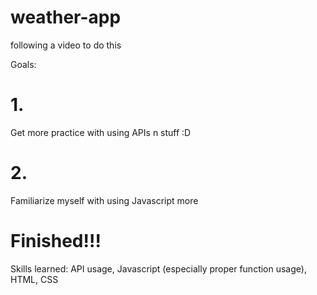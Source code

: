 # weather-app

following a video to do this

Goals:
# 1. 
Get more practice with using APIs n stuff :D
# 2.
Familiarize myself with using Javascript more

# Finished!!!
Skills learned:
API usage, Javascript (especially proper function usage), HTML, CSS
